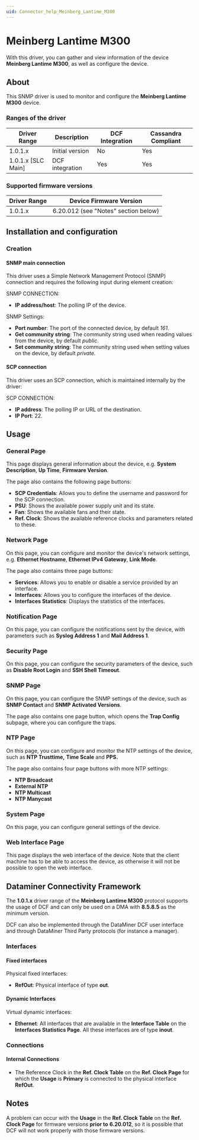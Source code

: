 ```yaml
---
uid: Connector_help_Meinberg_Lantime_M300
---
```


# Meinberg Lantime M300

With this driver, you can gather and view information of the device **Meinberg Lantime M300**, as well as configure the device.

## About

This SNMP driver is used to monitor and configure the **Meinberg Lantime M300** device.

### Ranges of the driver

| **Driver Range**     | **Description** | **DCF Integration** | **Cassandra Compliant** |
|----------------------|-----------------|---------------------|-------------------------|
| 1.0.1.x              | Initial version | No                  | Yes                     |
| 1.0.1.x \[SLC Main\] | DCF integration | Yes                 | Yes                     |

### Supported firmware versions

| **Driver Range** | **Device Firmware Version**          |
|------------------|--------------------------------------|
| 1.0.1.x          | 6.20.012 (see "Notes" section below) |

## Installation and configuration

### Creation

#### SNMP main connection

This driver uses a Simple Network Management Protocol (SNMP) connection and requires the following input during element creation:

SNMP CONNECTION:

- **IP address/host**: The polling IP of the device.

SNMP Settings:

- **Port number**: The port of the connected device, by default *161*.
- **Get community string**: The community string used when reading values from the device, by default *public*.
- **Set community string**: The community string used when setting values on the device, by default *private.*

#### SCP connection

This driver uses an SCP connection, which is maintained internally by the driver:

SCP CONNECTION:

- **IP address**: The polling IP or URL of the destination.
- **IP Port**: 22.

## Usage

### General Page

This page displays general information about the device, e.g. **System Description**, **Up Time**, **Firmware Version**.

The page also contains the following page buttons:

- **SCP Credentials**: Allows you to define the username and password for the SCP connection.
- **PSU**: Shows the available power supply unit and its state.
- **Fan**: Shows the available fans and their state.
- **Ref. Clock**: Shows the available reference clocks and parameters related to these.

### Network Page

On this page, you can configure and monitor the device's network settings, e.g. **Ethernet Hostname**, **Ethernet IPv4 Gateway**, **Link Mode**.

The page also contains three page buttons:

- **Services**: Allows you to enable or disable a service provided by an interface.
- **Interfaces**: Allows you to configure the interfaces of the device.
- **Interfaces Statistics**: Displays the statistics of the interfaces.

### Notification Page

On this page, you can configure the notifications sent by the device, with parameters such as **Syslog Address 1** and **Mail Address 1**.

### Security Page

On this page, you can configure the security parameters of the device, such as **Disable Root Login** and **SSH Shell Timeout**.

### SNMP Page

On this page, you can configure the SNMP settings of the device, such as **SNMP Contact** and **SNMP Activated Versions**.

The page also contains one page button, which opens the **Trap Config** subpage, where you can configure the traps.

### NTP Page

On this page, you can configure and monitor the NTP settings of the device, such as **NTP Trusttime,** **Time Scale** and **PPS.**

The page also contains four page buttons with more NTP settings:

- **NTP Broadcast**
- **External NTP**
- **NTP Multicast**
- **NTP Manycast**

### System Page

On this page, you can configure general settings of the device.

### Web Interface Page

This page displays the web interface of the device. Note that the client machine has to be able to access the device, as otherwise it will not be possible to open the web interface.

## Dataminer Connectivity Framework

The **1.0.1.x** driver range of the **Meinberg Lantime M300** protocol supports the usage of DCF and can only be used on a DMA with **8.5.8.5** as the minimum version.

DCF can also be implemented through the DataMiner DCF user interface and through DataMiner Third Party protocols (for instance a manager).

### Interfaces

#### Fixed interfaces

Physical fixed interfaces:

- **RefOut**: Physical interface of type **out**.

#### Dynamic Interfaces

Virtual dynamic interfaces:

- **Ethernet**: All interfaces that are available in the **Interface Table** on the **Interfaces Statistics Page**. All these interfaces are of type **inout**.

### Connections

#### Internal Connections

- The Reference Clock in the **Ref. Clock Table** on the **Ref. Clock Page** for which the **Usage** is **Primary** is connected to the physical interface **RefOut**.

## Notes

A problem can occur with the **Usage** in the **Ref. Clock Table** on the **Ref. Clock Page** for firmware versions **prior to** **6.20.012**, so it is possible that DCF will not work properly with those firmware versions.
